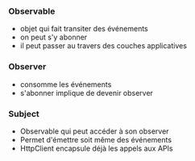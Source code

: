 ### Observable

* objet qui fait transiter des événements
* on peut s'y abonner
* il peut passer au travers des couches applicatives

### Observer

* consomme les événements
* s'abonner implique de devenir observer

### Subject

* Observable qui peut accéder à son observer
* Permet d'émettre soit même des événements
* HttpClient encapsule déjà les appels aux APIs
